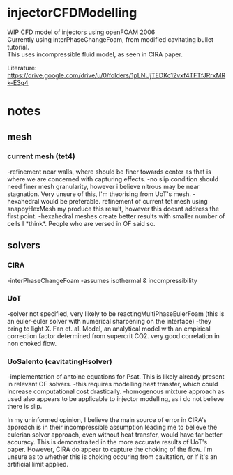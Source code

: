 # injectorCFDModelling
WIP CFD model of injectors using openFOAM 2006  
Currently using interPhaseChangeFoam, from modified cavitating bullet tutorial.  
This uses incompressible fluid model, as seen in CIRA paper.  

Literature:  
https://drive.google.com/drive/u/0/folders/1pLNUjTEDKc12vxf4TFTfJRrxMRk-E3q4  

<h1>notes</h1>
<h2>mesh</h2>
<h3>current mesh (tet4)</h3>
<p>-refinement near walls, where should be finer towards center as that is where we are concerned with capturing effects.  
-no slip condition should need finer mesh granularity, however i believe nitrous may be near stagnation. Very unsure of this, I'm theorising from UoT's mesh.  
-hexahedral would be preferable. refinement of current tet mesh using snappyHexMesh my produce this result, however this doesnt address the first point.  
    -hexahedral meshes create better results with smaller number of cells I *think*. People who are versed in OF said so.</p>

<h2>solvers</h2>  
<h3>CIRA</h3>  
<p>-interPhaseChangeFoam  
-assumes isothermal & incompressibility  </p>

<h3>UoT</h3>  
<p>-solver not specified, very likely to be reactingMultiPhaseEulerFoam (this is an euler-euler solver with numerical sharpening on the interface)
-they bring to light X. Fan et. al. Model, an analytical model with an empirical correction factor determined from supercrit CO2. very good correlation in non choked flow.  </p>

  
<h3>UoSalento (cavitatingHsolver)</h3>  
<p>-implementation of antoine equations for Psat. This is likely already present in relevant OF solvers.  
-this requires modelling heat transfer, which could increase computational cost drastically.  
-homogenous mixture approach as used also appears to be applicable to injector modelling, as i do not believe there is slip.
  
  
In my uninformed opinion, I believe the main source of error in CIRA's approach is in their incompressible assumption leading me to believe the eulerian solver approach, even without heat transfer, would have far better accuracy. This is demonstraited in the more accurate results of UoT's paper. 
However, CIRA do appear to capture the choking of the flow. I'm unsure as to whether this is choking occuring from cavitation, or if it's an artificial limit applied. 
</p>
